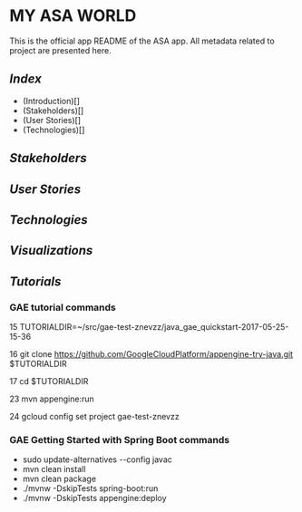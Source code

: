 

**MY ASA WORLD**
============

This is the official app README of the ASA app. All metadata related to project are presented here.

*Index*
------------
- (Introduction)[]
- (Stakeholders)[]
- (User Stories)[]
- (Technologies)[]

*Stakeholders*
------------


*User Stories*
------------




*Technologies*
------------


*Visualizations*
------------


*Tutorials*
------------

### GAE tutorial commands

   15  TUTORIALDIR=~/src/gae-test-znevzz/java_gae_quickstart-2017-05-25-15-36
   
   16  git clone https://github.com/GoogleCloudPlatform/appengine-try-java.git $TUTORIALDIR
   
   17  cd $TUTORIALDIR
      
   23  mvn appengine:run
   
   24  gcloud config set project gae-test-znevzz
   

### GAE Getting Started with Spring Boot commands

+ sudo update-alternatives --config javac
+ mvn clean install
+ mvn clean package
+ ./mvnw -DskipTests spring-boot:run
+ ./mvnw -DskipTests appengine:deploy




